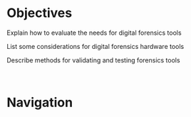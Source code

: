 # Objectives  

Explain how to evaluate the needs for digital forensics tools  

List some considerations for digital forensics hardware tools  

Describe methods for validating and testing forensics tools  

<br>

# Navigation